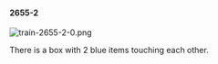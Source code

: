 #### 2655-2
![train-2655-2-0.png](https://github.com/lil-lab/nlvr/raw/master/nlvr/train/images/48/train-2655-2-0.png "train-2655-2-0.png")

There is a box with 2 blue items touching each other.